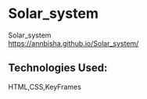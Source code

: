 # Solar_system
Solar_system      
https://annbisha.github.io/Solar_system/
## Technologies Used:
HTML,CSS,KeyFrames
